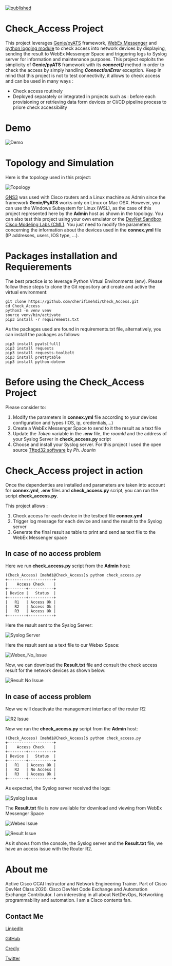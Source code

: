 [![published](https://static.production.devnetcloud.com/codeexchange/assets/images/devnet-published.svg)](https://developer.cisco.com/codeexchange/github/repo/cherifimehdi/Check_Access)

# Check_Access Project
  
This project leverages [Genie/pyATS](https://pubhub.devnetcloud.com/media/genie-docs/docs/cookbooks/index.html) framework, [WebEx Messenger](https://www.webex.com/) and [python logging module](https://docs.python.org/3/library/logging.html) to check access into network devices by displaying, sending the result to WebEx Messenger Space and triggering logs to Syslog server for information and maintenance purposes. This project exploits the simplicity of __Genie/pyATS__ framework with its ***connect()*** method in order to check the access by simply handling ***ConnectionError*** exception.
Keep in mind that this project is not to test connectivity, it allows to check access and can be used in many ways : 

   - Check access routinely
   - Deployed separately or integrated in projects such as : before each provisioning or retrieving data form devices or CI/CD pipeline process to priore check accessibility

# Demo

![Demo](./Images/Check_Access.gif)

# Topology and Simulation

Here is the topology used in this project:

![Topology](./Images/Topology.png)

[GNS3](https://gns3.com/) was used with Cisco routers and a Linux machine as Admin since the framework __Genie/PyATS__ works only on Linux or Mac OSX. However, you can use the Windows Subsystem for Linux (WSL), as the case of this project represented here by the __Admin__ host as shown in the topology. You can also test this project using your own emulator or the [DevNet Sandbox Cisco Modeling Labs (CML)](https://devnetsandbox.cisco.com/RM/Topology). You just need to modify the parameters concerning the information about the devices used in the __connex.yml__ file (IP addresses, users, IOS type, ...).

# Packages installation and Requierements

The best practice is to leverage Python Virtual Environments (env). Please follow these steps to clone the Git repository and create and active the virtual environment:

```
git clone https://github.com/cherifimehdi/Check_Access.git
cd Check_Access
python3 -m venv venv
source venv/bin/activate
pip3 install -r requirements.txt
```
As the packages used are found in requirements.txt file, alternatively, you can install the packages as follows:

```
pip3 install pyats[full]
pip3 install requests
pip3 install requests-toolbelt
pip3 install prettytable
pip3 install python-dotenv
```
# Before using the Check_Access Project

Please consider to:

1. Modify the parameters in __connex.yml__ file according to your devices configuration and types (IOS, ip, credentials,...)
2. Create a WebEx Messenger Space to send to it the result as a text file
3. Update the _Token_ variable in the __.env__ file, the _roomId_ and the address of your Syslog Server in __check_access.py__ script
4. Choose and install your Syslog server. For this project I used the open source [Tftpd32 software](https://pjo2.github.io/tftpd64/) by _Ph. Jounin_


# Check_Access project in action

Once the dependenties are installed and parameters are taken into account for __connex.yml__, __.env__ files and __check_access.py__ script, you can run the script __check_access.py__.

This project allows : 

1. Check access for each device in the testbed file __connex.yml__
2. Trigger log message for each device and send the result to the Syslog server
3. Generate the final result as table to print and send as text file to the WebEx Messenger space

## In case of no access problem

Here we run __check_access.py__ script from the __Admin__ host:

```console
(Check_Access) [mehdi@Check_Access]$ python check_access.py
+--------------------+
|    Access Check    |
+--------+-----------+
| Device |   Status  |
+--------+-----------+
|   R1   | Access Ok |
|   R2   | Access Ok |
|   R3   | Access Ok |
+--------+-----------+
```

Here the result sent to the Syslog Server: 

![Syslog Server](./Images/Syslog_No_Issue.png)

Here the result sent as a text file to our Webex Space:

![Webex_No_Issue](./Images/Webex_No_Issue.png)

Now, we can download the __Result.txt__ file and consult the check access result for the network devices as shown below:

![Result No Issue](./Images/Result_No_Issue.png)

## In case of access problem

Now we will deactivate the management interface of the router R2

![R2 Issue](./Images/Create_Issue_R2.png)

Now we run the __check_access.py__ script from the __Admin__ host:

```console
(Check_Access) [mehdi@Check_Access]$ python check_access.py
+--------------------+
|    Access Check    |
+--------+-----------+
| Device |   Status  |
+--------+-----------+
|   R1   | Access Ok |
|   R2   | No Access |
|   R3   | Access Ok |
+--------+-----------+
```
As expected, the Syslog server received the logs:

![Syslog Issue](./Images/Syslog_Issue_R2.png)

The __Result.txt__ file is now available for download and viewing from WebEx Messenger Space

![Webex Issue](./Images/Webex_Issue_R2.png)

![Result Issue](./Images/Result_Issue.png)

As it shows from the console, the Syslog server and the __Result.txt__ file, we have an access issue with the Router R2.

# About me

Active Cisco CCAI Instructor and Network Engineering Trainer. Part of Cisco DevNet Class 2020. Cisco DevNet Code Exchange and Automation Exchange Contributor.
I am interesting in all about NetDevOps, Networking programmability and automation. I am a Cisco contents fan.
## Contact Me

[LinkedIn](https://www.linkedin.com/in/mehdi-cherifi)

[GitHub](https://github.com/cherifimehdi)

[Credly](https://www.credly.com/users/mehdi-cherifi/badges)

[Twitter](https://twitter.com/LocketKeepsake)
